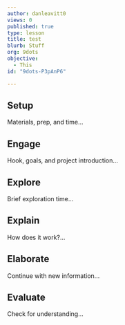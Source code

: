 ```yaml
---
author: danleavitt0
views: 0
published: true
type: lesson
title: test
blurb: Stuff
org: 9dots
objective: 
  - This
id: "9dots-P3pAnP6"

---
```


## Setup
Materials, prep, and time...

## Engage
Hook, goals, and project introduction...

## Explore
Brief exploration time...

## Explain
How does it work?...

## Elaborate
Continue with new information...

## Evaluate
Check for understanding...

